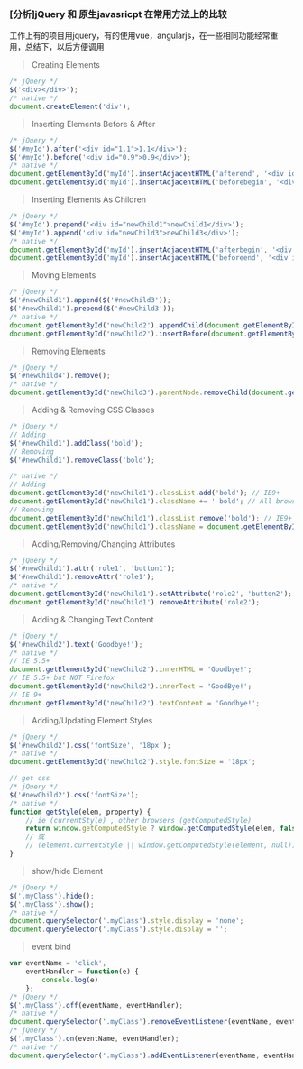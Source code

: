 ### [分析]jQuery 和 原生javasricpt 在常用方法上的比较

工作上有的项目用jquery，有的使用vue，angularjs，在一些相同功能经常重用，总结下，以后方便调用


> Creating Elements

```javascript
/* jQuery */
$('<div></div>');
/* native */
document.createElement('div');
```

> Inserting Elements Before & After

```javascript
/* jQuery */
$('#myId').after('<div id="1.1">1.1</div>');
$('#myId').before('<div id="0.9">0.9</div>');
/* native */
document.getElementById('myId').insertAdjacentHTML('afterend', '<div id="1.2">1.2</div>');
document.getElementById('myId').insertAdjacentHTML('beforebegin', '<div id="0.8">0.8</div>');
```

> Inserting Elements As Children

```javascript
/* jQuery */
$('#myId').prepend('<div id="newChild1">newChild1</div>');
$('#myId').append('<div id="newChild3">newChild3</div>');
/* native */
document.getElementById('myId').insertAdjacentHTML('afterbegin', '<div id="newChild2">newChild2</div>');
document.getElementById('myId').insertAdjacentHTML('beforeend', '<div id="newChild4">newChild4</div>');
```

> Moving Elements

```javascript
/* jQuery */
$('#newChild1').append($('#newChild3'));
$('#newChild1').prepend($('#newChild3'));
/* native */
document.getElementById('newChild2').appendChild(document.getElementById('newChild4'));
document.getElementById('newChild2').insertBefore(document.getElementById('newChild4'), document.getElementById('newChild4'));
```

> Removing Elements

```javascript
/* jQuery */
$('#newChild4').remove();
/* native */
document.getElementById('newChild3').parentNode.removeChild(document.getElementById('newChild3'));
```

> Adding & Removing CSS Classes

```javascript
/* jQuery */
// Adding
$('#newChild1').addClass('bold');
// Removing
$('#newChild1').removeClass('bold');

/* native */
// Adding
document.getElementById('newChild1').classList.add('bold'); // IE9+
document.getElementById('newChild1').className += ' bold'; // All browsers
// Removing
document.getElementById('newChild1').classList.remove('bold'); // IE9+
document.getElementById('newChild1').className = document.getElementById('newChild1').className.replace(/^bold$/, ''); // All browsers
```

> Adding/Removing/Changing Attributes

```javascript
/* jQuery */
$('#newChild1').attr('role1', 'button1');
$('#newChild1').removeAttr('role1');
/* native */
document.getElementById('newChild1').setAttribute('role2', 'button2');
document.getElementById('newChild1').removeAttribute('role2');
```

> Adding & Changing Text Content

```javascript
/* jQuery */
$('#newChild2').text('Goodbye!');
/* native */
// IE 5.5+
document.getElementById('newChild2').innerHTML = 'Goodbye!';
// IE 5.5+ but NOT Firefox
document.getElementById('newChild2').innerText = 'GoodBye!';
// IE 9+
document.getElementById('newChild2').textContent = 'Goodbye!';
```

> Adding/Updating Element Styles

```javascript
/* jQuery */
$('#newChild2').css('fontSize', '18px');
/* native */
document.getElementById('newChild2').style.fontSize = '18px';

// get css
/* jQuery */
$('#newChild2').css('fontSize');
/* native */
function getStyle(elem, property) {
    // ie (currentStyle) , other browsers (getComputedStyle)
    return window.getComputedStyle ? window.getComputedStyle(elem, false)[property] : elem.currentStyle[property];
    // 或
    // (element.currentStyle || window.getComputedStyle(element, null)).height
}

```


> show/hide Element 

```javascript
/* jQuery */
$('.myClass').hide();
$('.myClass').show();
/* native */
document.querySelector('.myClass').style.display = 'none';
document.querySelector('.myClass').style.display = '';
```

> event bind

```javascript
var eventName = 'click',
    eventHandler = function(e) {
        console.log(e)
    };
/* jQuery */
$('.myClass').off(eventName, eventHandler);
/* native */
document.querySelector('.myClass').removeEventListener(eventName, eventHandler);
/* jQuery */
$('.myClass').on(eventName, eventHandler);
/* native */
document.querySelector('.myClass').addEventListener(eventName, eventHandler);
```